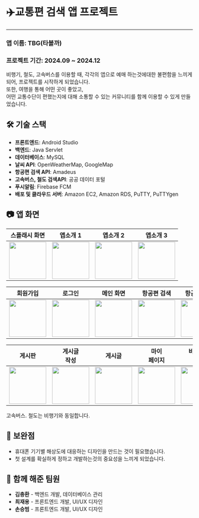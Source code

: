 # ✈️**교통편 검색 앱 프로젝트**
<hr>
<h3>앱 이름: TBG(타볼까)</h3>
<h3>프로젝트 기간: 2024.09 ~ 2024.12</h3>
비행기, 철도, 고속버스를 이용할 때, 각각의 앱으로 예매 하는것에대한 불편함을 느끼게 되어,
프로젝트를 시작하게 되었습니다.<br>
또한, 여행을 통해 어떤 곳이 좋았고, <BR>어떤 교통수단이 편했는지에 대해 소통할 수 있는 커뮤니티를 함께 이용할 수 있게 만들었습니다.

## 🛠 기술 스택

- **프론트엔드**: Android Studio
- **백엔드**: Java Servlet
- **데이터베이스**: MySQL
- **날씨 API**: OpenWeatherMap, GoogleMap
- **항공편 검색 API**: Amadeus
- **고속버스, 철도 검색API**: 공공 데이터 포털
- **푸시알림**: Firebase FCM
- **배포 및 클라우드 서버**: Amazon EC2, Amazon RDS, PuTTY, PuTTYgen 


## 📷 앱 화면

| 스플래시 화면 | 앱소개 1 | 앱소개 2 | 앱소개 3 |
|-------------|---------|---------|---------|
| <img src="https://github.com/user-attachments/assets/a75dca81-7eaf-472d-a8b6-e82a609636eb" width="100"> | <img src="https://github.com/user-attachments/assets/42c2224c-7414-4228-86ef-995c750aad2b" width="100"> | <img src="https://github.com/user-attachments/assets/530b3e56-f92e-4f94-aa72-aad62b20c4af" width="100"> | <img src="https://github.com/user-attachments/assets/42b5efcb-16ee-458d-971a-da8741b63845" width="100"> 


| 회원가입 | 로그인 | 메인 화면 | 항공편 검색 | 항공편 결과 | 
|-------------|---------|---------|---------|---------|
| <img src="https://github.com/user-attachments/assets/0e67694c-e474-47ea-92c8-829354b1aa59" width="100"> | <img src="https://github.com/user-attachments/assets/b4514663-8701-4c4a-8d32-c166c26fc89e" width="100"> | <img src="https://github.com/user-attachments/assets/ec0c17cc-b12d-479a-b354-b94bd6fd1c34" width="100"> | <img src="https://github.com/user-attachments/assets/717a30bb-5128-4bd2-9df8-3c2d1f30bd71" width="100"> | <img src="https://github.com/user-attachments/assets/c265179d-bee8-4f4e-a13a-3f7cfccef6f5" width="100"> 

| 게시판 | 게시글<BR>작성 | 게시글 | 마이 <BR>페이지 | 비밀번호 <BR>변경 |  즐겨찾기 |  상담 및 <BR>문의 |   설정 및 <BR>권한 |   내가 쓴<BR> 글 |
|---------|---------|---------|---------|---------|---------|---------|---------|---------|
| <img src="https://github.com/user-attachments/assets/5a1a479c-4403-4e7a-8dce-7415cd1482dd" width="100"> | <img src="https://github.com/user-attachments/assets/9cf9b811-cfd1-4fdc-af50-45b72c08c467" width="100"> | <img src="https://github.com/user-attachments/assets/5f5836de-6c62-44fb-8431-1cc952748499" width="100"> | <img src="https://github.com/user-attachments/assets/8541c830-6664-4648-9c12-d7a213f0347b" width="100"> | <img src="https://github.com/user-attachments/assets/4c68cc2f-08fe-4d21-87d6-aa04656ecc8a" width="100"> | <img src="https://github.com/user-attachments/assets/e2b7b395-c65e-47a9-b836-280a48bf1cb0" width="100"> | <img src="https://github.com/user-attachments/assets/57876038-5d88-4b22-862c-c0480f60e30f" width="100"> |<img src="https://github.com/user-attachments/assets/a9ce47b3-eaba-4214-829f-50e15ae8039f" width="100"> |<img src="https://github.com/user-attachments/assets/31291fcc-e20f-4caf-9a60-5042ecc12c61" width="100"> | <img src="" width="100">  <img src="" width="100"> |    

고속버스. 철도는 비행기와 동일합니다.


## 🔧 보완점

- 휴대폰 기기별 해상도에 대응하는 디자인을 만드는 것이 필요했습니다.
- 첫 설계를 확실하게 정하고 개발하는것의 중요성을 느끼게 되었습니다.
   
## 👥 함께 해준 팀원

- **김충환** - 백엔드 개발, 데이터베이스 관리
- **최재용** - 프론트엔드 개발, UI/UX 디자인
- **손승범** - 프론트엔드 개발, UI/UX 디자인


